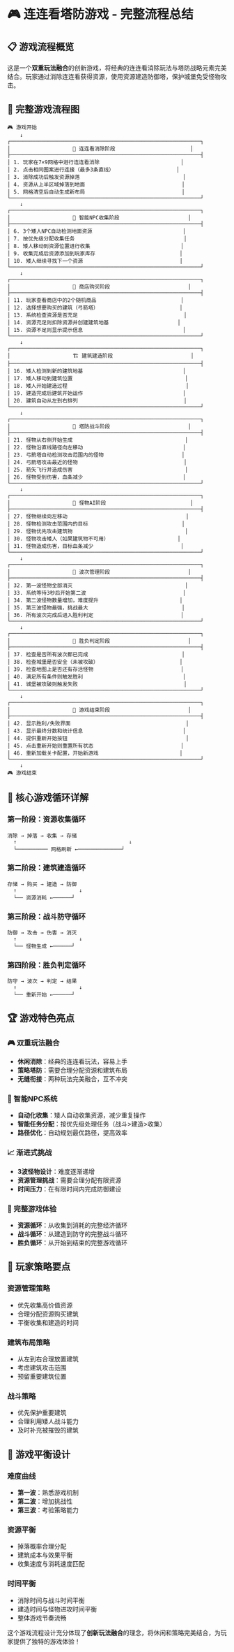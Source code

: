 # 🎮 连连看塔防游戏 - 完整流程总结

## 📋 游戏流程概览

这是一个**双重玩法融合**的创新游戏，将经典的连连看消除玩法与塔防战略元素完美结合。玩家通过消除连连看获得资源，使用资源建造防御塔，保护城堡免受怪物攻击。

## 🔄 完整游戏流程图

```
🎮 游戏开始
    ↓
┌─────────────────────────────────────────────────────────────┐
│                    🎯 连连看消除阶段                        │
├─────────────────────────────────────────────────────────────┤
│ 1. 玩家在7×9网格中进行连连看消除                          │
│ 2. 点击相同图案进行连接（最多3条直线）                    │
│ 3. 消除成功后触发资源掉落                                 │
│ 4. 资源从上半区域掉落到地面                               │
│ 5. 网格清空后自动生成新布局                               │
└─────────────────────────────────────────────────────────────┘
    ↓
┌─────────────────────────────────────────────────────────────┐
│                    🤖 智能NPC收集阶段                      │
├─────────────────────────────────────────────────────────────┤
│ 6. 3个矮人NPC自动检测地面资源                             │
│ 7. 按优先级分配收集任务                                   │
│ 8. 矮人移动到资源位置进行收集                             │
│ 9. 收集完成后资源添加到玩家库存                           │
│ 10. 矮人继续寻找下一个资源                               │
└─────────────────────────────────────────────────────────────┘
    ↓
┌─────────────────────────────────────────────────────────────┐
│                    🏪 商店购买阶段                         │
├─────────────────────────────────────────────────────────────┤
│ 11. 玩家查看商店中的2个随机商品                           │
│ 12. 选择想要购买的建筑（弓箭塔）                          │
│ 13. 系统检查资源是否充足                                  │
│ 14. 资源充足则扣除资源并创建建筑地基                      │
│ 15. 资源不足则显示提示信息                                │
└─────────────────────────────────────────────────────────────┘
    ↓
┌─────────────────────────────────────────────────────────────┐
│                    🏗️ 建筑建造阶段                         │
├─────────────────────────────────────────────────────────────┤
│ 16. 矮人检测到新的建筑地基                                │
│ 17. 矮人移动到建筑位置                                    │
│ 18. 矮人开始建造过程                                      │
│ 19. 建造完成后建筑开始运作                                │
│ 20. 建筑自动从左到右排列                                  │
└─────────────────────────────────────────────────────────────┘
    ↓
┌─────────────────────────────────────────────────────────────┐
│                    🏰 塔防战斗阶段                         │
├─────────────────────────────────────────────────────────────┤
│ 21. 怪物从右侧开始生成                                    │
│ 22. 怪物沿直线路径向左移动                                │
│ 23. 弓箭塔自动检测攻击范围内的怪物                         │
│ 24. 弓箭塔攻击最近的怪物                                  │
│ 25. 箭矢飞行并造成伤害                                    │
│ 26. 怪物受到伤害，血条减少                                │
└─────────────────────────────────────────────────────────────┘
    ↓
┌─────────────────────────────────────────────────────────────┐
│                    👹 怪物AI阶段                           │
├─────────────────────────────────────────────────────────────┤
│ 27. 怪物继续向左移动                                      │
│ 28. 怪物检测攻击范围内的目标                              │
│ 29. 怪物优先攻击建筑物                                    │
│ 30. 怪物攻击矮人（如果建筑物不可用）                      │
│ 31. 怪物造成伤害，目标血条减少                            │
└─────────────────────────────────────────────────────────────┘
    ↓
┌─────────────────────────────────────────────────────────────┐
│                    🌊 波次管理阶段                         │
├─────────────────────────────────────────────────────────────┤
│ 32. 第一波怪物全部消灭                                    │
│ 33. 系统等待3秒后开始第二波                               │
│ 34. 第二波怪物数量增加，难度提升                          │
│ 35. 第三波怪物最强，挑战最大                              │
│ 36. 所有波次完成后进入胜利判定                            │
└─────────────────────────────────────────────────────────────┘
    ↓
┌─────────────────────────────────────────────────────────────┐
│                    🎯 胜负判定阶段                         │
├─────────────────────────────────────────────────────────────┤
│ 37. 检查是否所有波次都已完成                              │
│ 38. 检查城堡是否安全（未被攻破）                          │
│ 39. 检查地图上是否还有存活怪物                            │
│ 40. 满足所有条件则触发胜利                                │
│ 41. 城堡被攻破则触发失败                                  │
└─────────────────────────────────────────────────────────────┘
    ↓
┌─────────────────────────────────────────────────────────────┐
│                    🔄 游戏结束阶段                         │
├─────────────────────────────────────────────────────────────┤
│ 42. 显示胜利/失败界面                                     │
│ 43. 显示最终分数和统计信息                                │
│ 44. 提供重新开始按钮                                      │
│ 45. 点击重新开始则重置所有状态                            │
│ 46. 重新加载关卡配置，开始新游戏                          │
└─────────────────────────────────────────────────────────────┘
    ↓
🎮 游戏结束
```

## 🎯 核心游戏循环详解

### **第一阶段：资源收集循环**
```
消除 → 掉落 → 收集 → 存储
  ↑                                    ↓
  └────────── 网格刷新 ←──────────────┘
```

### **第二阶段：建筑建造循环**
```
存储 → 购买 → 建造 → 防御
  ↑                    ↓
  └── 资源消耗 ←──────┘
```

### **第三阶段：战斗防守循环**
```
防御 → 攻击 → 伤害 → 消灭
  ↑                    ↓
  └── 怪物生成 ←──────┘
```

### **第四阶段：胜负判定循环**
```
防守 → 波次 → 判定 → 结果
  ↑                    ↓
  └── 重新开始 ←──────┘
```

## 🏆 游戏特色亮点

### **🎮 双重玩法融合**
- **休闲消除**：经典的连连看玩法，容易上手
- **策略塔防**：需要合理分配资源和建筑布局
- **无缝衔接**：两种玩法完美融合，互不冲突

### **🤖 智能NPC系统**
- **自动化收集**：矮人自动收集资源，减少重复操作
- **智能任务分配**：按优先级处理任务（战斗>建造>收集）
- **路径优化**：自动规划最优路径，提高效率

### **📈 渐进式挑战**
- **3波怪物设计**：难度逐渐递增
- **资源管理挑战**：需要合理分配有限资源
- **时间压力**：在有限时间内完成防御建设

### **🔄 完整游戏体验**
- **资源循环**：从收集到消耗的完整经济循环
- **战斗循环**：从建造到防守的完整战斗循环
- **胜负循环**：从开始到结束的完整游戏循环

## 🎯 玩家策略要点

### **资源管理策略**
- 优先收集高价值资源
- 合理分配资源购买建筑
- 平衡收集和建造的时间

### **建筑布局策略**
- 从左到右合理放置建筑
- 考虑建筑攻击范围
- 预留重要建筑位置

### **战斗策略**
- 优先保护重要建筑
- 合理利用矮人战斗能力
- 及时补充被摧毁的建筑

## 🏅 游戏平衡设计

### **难度曲线**
- **第一波**：熟悉游戏机制
- **第二波**：增加挑战性
- **第三波**：考验策略能力

### **资源平衡**
- 掉落概率合理分配
- 建筑成本与效果平衡
- 收集速度与消耗速度匹配

### **时间平衡**
- 消除时间与战斗时间平衡
- 建造时间与怪物进攻时间平衡
- 整体游戏节奏流畅

这个游戏流程设计充分体现了**创新玩法融合**的理念，将休闲和策略完美结合，为玩家提供了独特的游戏体验！ 